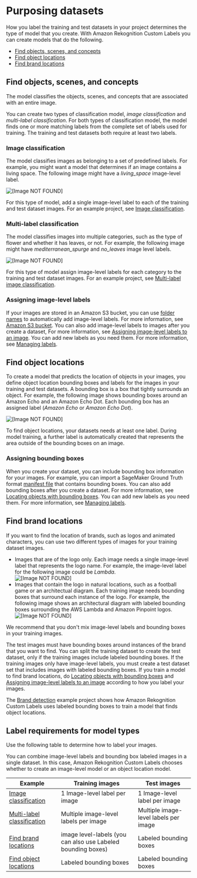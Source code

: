 # Purposing datasets<a name="md-dataset-purpose"></a>

How you label the training and test datasets in your project determines the type of model that you create\. With Amazon Rekognition Custom Labels you can create models that do the following\.
+ [Find objects, scenes, and concepts](#md-dataset-purpose-classification)
+ [Find object locations](#md-dataset-purpose-localization)
+ [Find brand locations](#md-dataset-purpose-brands)

## Find objects, scenes, and concepts<a name="md-dataset-purpose-classification"></a>

The model classifies the objects, scenes, and concepts that are associated with an entire image\.

You can create two types of classification model, *image classification* and *multi\-label classification*\. For both types of classification model, the model finds one or more matching labels from the complete set of labels used for training\. The training and test datasets both require at least two labels\. 

### Image classification<a name="md-dataset-image-classification"></a>

 

The model classifies images as belonging to a set of predefined labels\. For example, you might want a model that determines if an image contains a living space\. The following image might have a *living\_space* image\-level label\. 

![\[Image NOT FOUND\]](http://docs.aws.amazon.com/rekognition/latest/customlabels-dg/images/living_space1.jpeg)

For this type of model, add a single image\-level label to each of the training and test dataset images\. For an example project, see [Image classification](getting-started.md#gs-image-classification-example)\.

### Multi\-label classification<a name="md-dataset-image-classification-multi-label"></a>

The model classifies images into multiple categories, such as the type of flower and whether it has leaves, or not\. For example, the following image might have *mediterranean\_spurge* and *no\_leaves* image level labels\.

![\[Image NOT FOUND\]](http://docs.aws.amazon.com/rekognition/latest/customlabels-dg/images/mediterranean_spurge3.jpg)

For this type of model assign image\-level labels for each category to the training and test dataset images\. For an example project, see [Multi\-label image classification](getting-started.md#gs-multi-label-image-classification-example)\.

### Assigning image\-level labels<a name="w51aac20c17c19b7c11"></a>

If your images are stored in an Amazon S3 bucket, you can use [folder names](md-create-dataset-s3.md) to automatically add image\-level labels\. For more information, see [Amazon S3 bucket](md-create-dataset-s3.md)\. You can also add image\-level labels to images after you create a dataset, For more information, see [Assigning image\-level labels to an image](md-assign-image-level-labels.md)\. You can add new labels as you need them\. For more information, see [Managing labels](md-labels.md)\.

## Find object locations<a name="md-dataset-purpose-localization"></a>

To create a model that predicts the location of objects in your images, you define object location bounding boxes and labels for the images in your training and test datasets\. A bounding box is a box that tightly surrounds an object\. For example, the following image shows bounding boxes around an Amazon Echo and an Amazon Echo Dot\. Each bounding box has an assigned label \(*Amazon Echo* or *Amazon Echo Dot*\)\.

![\[Image NOT FOUND\]](http://docs.aws.amazon.com/rekognition/latest/customlabels-dg/images/echos.png)

To find object locations, your datasets needs at least one label\. During model training, a further label is automatically created that represents the area outside of the bounding boxes on an image\. 

### Assigning bounding boxes<a name="w51aac20c17c19b9b9"></a>

 When you create your dataset, you can include bounding box information for your images\. For example, you can import a SageMaker Ground Truth format [manifest file](md-create-manifest-file.md) that contains bounding boxes\. You can also add bounding boxes after you create a dataset\. For more information, see [Locating objects with bounding boxes](md-localize-objects.md)\. You can add new labels as you need them\. For more information, see [Managing labels](md-labels.md)\.

## Find brand locations<a name="md-dataset-purpose-brands"></a>

If you want to find the location of brands, such as logos and animated characters, you can use two different types of images for your training dataset images\. 
+  Images that are of the logo only\. Each image needs a single image\-level label that represents the logo name\. For example, the image\-level label for the following image could be *Lambda*\.  
![\[Image NOT FOUND\]](http://docs.aws.amazon.com/rekognition/latest/customlabels-dg/images/lambda-logo.jpg)
+ Images that contain the logo in natural locations, such as a football game or an architectual diagram\. Each training image needs bounding boxes that surround each instance of the logo\. For example, the following image shows an architectural diagram with labeled bounding boxes surrounding the AWS Lambda and Amazon Pinpoint logos\.   
![\[Image NOT FOUND\]](http://docs.aws.amazon.com/rekognition/latest/customlabels-dg/images/brand-detection-lambda.png)

We recommend that you don't mix image\-level labels and bounding boxes in your training images\. 

The test images must have bounding boxes around instances of the brand that you want to find\. You can split the training dataset to create the test dataset, only if the training images include labeled bounding boxes\. If the training images only have image\-level labels, you must create a test dataset set that includes images with labeled bounding boxes\. If you train a model to find brand locations, do [Locating objects with bounding boxes](md-localize-objects.md) and [Assigning image\-level labels to an image](md-assign-image-level-labels.md) according to how you label your images\. 

The [Brand detection](getting-started.md#gs-brand-detection-example) example project shows how Amazon Rekognition Custom Labels uses labeled bounding boxes to train a model that finds object locations\.

## Label requirements for model types<a name="md-model-types-table"></a>

Use the following table to determine how to label your images\. 

You can combine image\-level labels and bounding box labeled images in a single dataset\. In this case, Amazon Rekognition Custom Labels chooses whether to create an image\-level model or an object location model\. 


| Example | Training images | Test images | 
| --- | --- | --- | 
|  [Image classification](#md-dataset-image-classification)  |  1 Image\-level label per image  |  1 Image\-level label per image   | 
|  [Multi\-label classification ](#md-dataset-image-classification-multi-label)  |  Multiple image\-level labels per image  |  Multiple image\-level labels per image  | 
|  [Find brand locations](#md-dataset-purpose-brands)  |  image level\-labels \(you can also use Labeled bounding boxes\)  |  Labeled bounding boxes  | 
|  [Find object locations](#md-dataset-purpose-localization)  |  Labeled bounding boxes  |  Labeled bounding boxes  | 